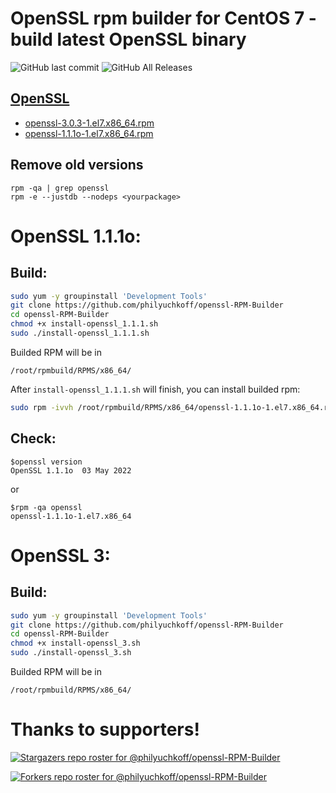 # OpenSSL rpm builder for CentOS 7 - build latest OpenSSL binary
![GitHub last commit](https://img.shields.io/github/last-commit/philyuchkoff/openssl-RPM-Builder?style=for-the-badge)
![GitHub All Releases](https://img.shields.io/github/downloads/philyuchkoff/openssl-RPM-Builder/total?style=for-the-badge)

## [OpenSSL](https://www.openssl.org/)

- [openssl-3.0.3-1.el7.x86_64.rpm](https://github.com/philyuchkoff/openssl-RPM-Builder/releases)
- [openssl-1.1.1o-1.el7.x86_64.rpm](https://github.com/philyuchkoff/openssl-RPM-Builder/releases)

## Remove old versions
````
rpm -qa | grep openssl
rpm -e --justdb --nodeps <yourpackage>
````

# OpenSSL 1.1.1o:

## Build:

```bash
sudo yum -y groupinstall 'Development Tools'
git clone https://github.com/philyuchkoff/openssl-RPM-Builder
cd openssl-RPM-Builder
chmod +x install-openssl_1.1.1.sh 
sudo ./install-openssl_1.1.1.sh
 ```
 
Builded RPM will be in

    /root/rpmbuild/RPMS/x86_64/
    
After `install-openssl_1.1.1.sh` will finish, you can install builded rpm:

```bash
sudo rpm -ivvh /root/rpmbuild/RPMS/x86_64/openssl-1.1.1o-1.el7.x86_64.rpm --nodeps
 ```   

## Check:

    $openssl version
    OpenSSL 1.1.1o  03 May 2022
or

    $rpm -qa openssl
    openssl-1.1.1o-1.el7.x86_64
  
# OpenSSL 3:

## Build:

```bash
sudo yum -y groupinstall 'Development Tools'
git clone https://github.com/philyuchkoff/openssl-RPM-Builder
cd openssl-RPM-Builder
chmod +x install-openssl_3.sh 
sudo ./install-openssl_3.sh
 ```
 
 Builded RPM will be in

    /root/rpmbuild/RPMS/x86_64/

# Thanks to supporters!
[![Stargazers repo roster for @philyuchkoff/openssl-RPM-Builder](https://reporoster.com/stars/philyuchkoff/openssl-RPM-Builder)](https://github.com/philyuchkoff/openssl-RPM-Builder/stargazers)

[![Forkers repo roster for @philyuchkoff/openssl-RPM-Builder](https://reporoster.com/forks/philyuchkoff/openssl-RPM-Builder)](https://github.com/philyuchkoff/openssl-RPM-Builder/network/members)
